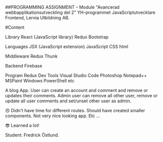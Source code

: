 ##PROGRAMMING ASSIGNMENT – Module "Avancerad webbapplikationsutveckling del 2" YH-programmet JavaScriptutvecklare Frontend, Lernia Utbildning AB.

#Content

Library
React (JavaScript library)
Redux
Bootstrap

Languages
JSX (JavaScript extension)
JavaScript
CSS
html

Middleware
Redux Thunk 

Backend
Firebase

Program
Redux Dev Tools
Visual Studio Code
Photoshop
Notepad++
MSPaint
Windows PowerShell
etc

A blog App. User can create an account and comment and remove or updates their comments. Admin user can remove all other user, remove or update all user comments and set/unset other user as admin.

😠 Didn't have time for different routes. Should have created smaller components. Not very nice looking app. Etc ...

😎 Learned a lot!

Student: Fredrick Östlund.

